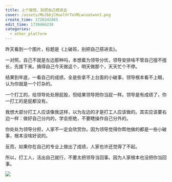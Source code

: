 ```yaml
---
title: 上个破班，别把自己搭进去
cover: /assets/MoJbbjCHuolVrTxVRLwcuatwnn1.png
create_time: 1720242465
edit_time: 1730466238
categories:
  - other_platform
---
```



昨天看到一个图片，标题是《上破班，别把自己搭进去》。

一对照，自己不就是左边那种吗，本想着为领导分优，领导安排啥不管自己擅不擅长，先接下来。搞得自己今天做这个，明天做那个，天天忙个不停。

结果到年底，一看自己的成绩，全是些拿不上台面的小破事，领导根本看不上眼，认为你就是一个打杂的。

一个打工的，给领导处处擦屁股，但结果领导把你当屁一样。领导是有成绩了，你一打工的是屁都没有。

我想大部分打工人应该像我这样，以为左边的才是打工人应该做的。其实应该要右边一样：做好自己分内的，学会拒绝，不要瞎操作自己分外的。

你处处为领导分担，人家不一定会欣赏你。因为领导觉得你帮他做的都是一些小破事，根本没啥好说的。

反而，如果你在自己的专业上做出了成绩，人家也许还觉得了不起。

所以，打工人，活出自己就行，不要太把领导当回事。因为人家根本也没把你当回事。

<img src="/assets/Kf3dbrfgko3HE2x21n5cbQhUnHg.png" src-width="1114" class="markdown-img m-auto" src-height="1550" align="center"/>

